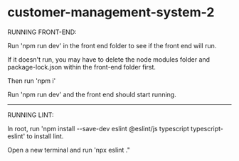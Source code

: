 # customer-management-system-2
RUNNING FRONT-END:

Run 'npm run dev' in the front end folder to see if the front end will run. 

If it doesn't run, you may have to delete the node modules folder and package-lock.json within the front-end folder first.

Then run 'npm i'

Run 'npm run dev' and the front end should start running. 

-------------------------------------------------------------------------------------------------------
RUNNING LINT:

In root, run 'npm install --save-dev eslint @eslint/js typescript typescript-eslint' to install lint.

Open a new terminal and run 'npx eslint ."
